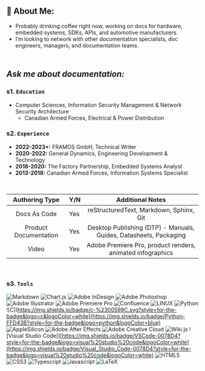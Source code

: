 ## 🤖 About Me:
+ Probably drinking coffee right now, working on docs for hardware, embedded systems, SDKs, APIs, and automotive manufacturers.<br>
+ I’m looking to network with other documentation specialists, doc engineers, managers, and documentation teams.<br>

<br><i>Ask me about documentation:</i><br>
---

### s1. `Education`
  - Computer Sciences, Information Security Management & Network Security Architecture
    + Canadian Armed Forces, Electrical & Power Distribution
  
 ### s2. `Experience`
  - **2022-2023+:** FRAMOS GmbH, Technical Writer
  - **2020-2022:** General Dynamics, Engineering Development & Technology
  - **2018-2020:** The Factory Partnership, Embedded Systems Analyst
  - **2013-2018:** Canadian Armed Forces, Information Systems Specialist

<br>

|   **Authoring Type**  | **Y/N**        |                        **Additional Notes**                       |
|:---------------------:|----------------|:-----------------------------------------------------------------:|
| Docs As Code          |       Yes      | reStructuredText, Markdown, Sphinx, Git                           |
| Product Documentation |       Yes      | Desktop Publishing (DTP) - Manuals, Guides, Datasheets, Packaging |
| Video                 |       Yes      | Adobe Premiere Pro, product renders, animated infographics        |

<br>

 ### s3. `Tools` <br>
![Markdown](https://img.shields.io/badge/markdown-%23000000.svg?style=for-the-badge&logo=markdown&logoColor=white) 
![Chart.js](https://img.shields.io/badge/chart.js-F5788D.svg?style=for-the-badge&logo=chart.js&logoColor=white) 
![Adobe InDesign](https://img.shields.io/badge/Adobe%20InDesign-49021F?style=for-the-badge&logo=adobeindesign&logoColor=white) 
![Adobe Photoshop](https://img.shields.io/badge/adobephotoshop-%2331A8FF.svg?style=for-the-badge&logo=adobephotoshop&logoColor=white) 
![Adobe Illustrator](https://img.shields.io/badge/adobeillustrator-%23FF9A00.svg?style=for-the-badge&logo=adobeillustrator&logoColor=white) 
![Adobe Premiere Pro](https://img.shields.io/badge/Adobe%20Premiere%20Pro-9999FF.svg?style=for-the-badge&logo=Adobe%20Premiere%20Pro&logoColor=white) 
![Confluence](https://img.shields.io/badge/confluence-%23172BF4.svg?style=for-the-badge&logo=confluence&logoColor=white)
![LINUX](https://img.shields.io/badge/Linux-FCC624?style=for-the-badge&logo=linux&logoColor=black) 
![Python](https://img.shields.io/badge/python-3670A0?style=for-the-badge&logo=python&logoColor=ffdd54) ![C](https://img.shields.io/badge/c-%2300599C.svg?style=for-the-badge&logo=c&logoColor=white](https://img.shields.io/badge/Python-FFD43B?style=for-the-badge&logo=python&logoColor=blue)
![AppleSilicon](https://img.shields.io/badge/apple%20silicon-333333?style=for-the-badge&logo=apple&logoColor=white)
![Adobe After Effects](https://img.shields.io/badge/Adobe%20after%20affects-CF96FD?style=for-the-badge&logo=Adobe%20after%20effects&logoColor=393665)
![Adobe Creative Cloud](https://img.shields.io/badge/Adobe%20Creative%20Cloud-DA1F26?style=for-the-badge&logo=Adobe%20Creative%20Cloud&logoColor=white)
![Wiki.js](https://img.shields.io/badge/Wiki%20js-1976D2?style=for-the-badge&logo=Wikidotjs&logoColor=white)
![Visual Studio Code]([https://img.shields.io/badge/VSCode-0078D4?style=for-the-badge&logo=visual%20studio%20code&logoColor=white](https://img.shields.io/badge/Visual_Studio_Code-0078D4?style=for-the-badge&logo=visual%20studio%20code&logoColor=white)
![HTML5](https://img.shields.io/badge/HTML5-E34F26?style=for-the-badge&logo=html5&logoColor=white)
![CSS3](https://img.shields.io/badge/CSS3-1572B6?style=for-the-badge&logo=css3&logoColor=white)
![Typescript](https://img.shields.io/badge/TypeScript-007ACC?style=for-the-badge&logo=typescript&logoColor=white)
![Javascript](https://img.shields.io/badge/JavaScript-323330?style=for-the-badge&logo=javascript&logoColor=F7DF1E)
![LaTeX](https://img.shields.io/badge/LaTeX-47A141?style=for-the-badge&logo=LaTeX&logoColor=white)
